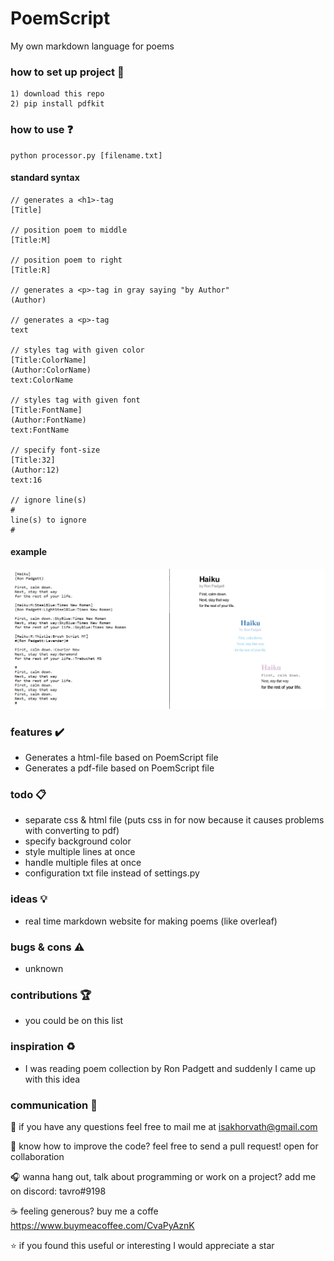 # PoemScript
My own markdown language for poems

### how to set up project :file_folder:

```
1) download this repo
2) pip install pdfkit
```

### how to use :question:

```
python processor.py [filename.txt]
```

#### standard syntax
```
// generates a <h1>-tag
[Title] 

// position poem to middle
[Title:M]

// position poem to right
[Title:R]

// generates a <p>-tag in gray saying "by Author"
(Author) 

// generates a <p>-tag
text 

// styles tag with given color
[Title:ColorName]
(Author:ColorName)
text:ColorName

// styles tag with given font
[Title:FontName]
(Author:FontName)
text:FontName

// specify font-size
[Title:32]
(Author:12)
text:16

// ignore line(s)
#
line(s) to ignore
#
```
#### example
![Example](preview.png)

### features :heavy_check_mark:
* Generates a html-file based on PoemScript file
* Generates a pdf-file based on PoemScript file

### todo :clipboard:
* separate css & html file (puts css in <style></style> for now because it causes problems with converting to pdf)
* specify background color
* style multiple lines at once
* handle multiple files at once
* configuration txt file instead of settings.py

### ideas :bulb:
* real time markdown website for making poems (like overleaf)

### bugs & cons :warning:
* unknown

### contributions :trophy:
* you could be on this list

### inspiration :recycle:
* I was reading poem collection by Ron Padgett and suddenly I came up with this idea

### communication :speech_balloon:
:email: if you have any questions feel free to mail me at isakhorvath@gmail.com

:beers: know how to improve the code? feel free to send a pull request! open for collaboration

:headphones: wanna hang out, talk about programming or work on a project? add me on discord: tavro#9198

:coffee: feeling generous? buy me a coffe https://www.buymeacoffee.com/CvaPyAznK

:star: if you found this useful or interesting I would appreciate a star 
